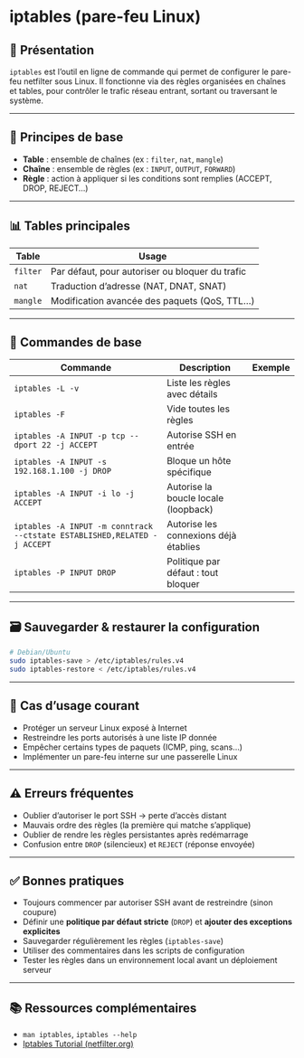 # iptables (pare-feu Linux)

## 📌 Présentation

`iptables` est l’outil en ligne de commande qui permet de configurer le pare-feu netfilter sous Linux. Il fonctionne via des règles organisées en chaînes et tables, pour contrôler le trafic réseau entrant, sortant ou traversant le système.

---

## 🧱 Principes de base

- **Table** : ensemble de chaînes (ex : `filter`, `nat`, `mangle`)
- **Chaîne** : ensemble de règles (ex : `INPUT`, `OUTPUT`, `FORWARD`)
- **Règle** : action à appliquer si les conditions sont remplies (ACCEPT, DROP, REJECT…)

---

## 📊 Tables principales

| Table | Usage |
|-------|-------|
| `filter` | Par défaut, pour autoriser ou bloquer du trafic |
| `nat` | Traduction d’adresse (NAT, DNAT, SNAT) |
| `mangle` | Modification avancée des paquets (QoS, TTL…) |

---

## 🧰 Commandes de base

| Commande | Description | Exemple |
|----------|-------------|---------|
| `iptables -L -v` | Liste les règles avec détails |
| `iptables -F` | Vide toutes les règles |
| `iptables -A INPUT -p tcp --dport 22 -j ACCEPT` | Autorise SSH en entrée |
| `iptables -A INPUT -s 192.168.1.100 -j DROP` | Bloque un hôte spécifique |
| `iptables -A INPUT -i lo -j ACCEPT` | Autorise la boucle locale (loopback) |
| `iptables -A INPUT -m conntrack --ctstate ESTABLISHED,RELATED -j ACCEPT` | Autorise les connexions déjà établies |
| `iptables -P INPUT DROP` | Politique par défaut : tout bloquer |

---

## 🗃️ Sauvegarder & restaurer la configuration

```bash
# Debian/Ubuntu
sudo iptables-save > /etc/iptables/rules.v4
sudo iptables-restore < /etc/iptables/rules.v4
```

---

## 🔎 Cas d’usage courant

- Protéger un serveur Linux exposé à Internet
- Restreindre les ports autorisés à une liste IP donnée
- Empêcher certains types de paquets (ICMP, ping, scans…)
- Implémenter un pare-feu interne sur une passerelle Linux

---

## ⚠️ Erreurs fréquentes

- Oublier d’autoriser le port SSH → perte d’accès distant
- Mauvais ordre des règles (la première qui matche s’applique)
- Oublier de rendre les règles persistantes après redémarrage
- Confusion entre `DROP` (silencieux) et `REJECT` (réponse envoyée)

---

## ✅ Bonnes pratiques

- Toujours commencer par autoriser SSH avant de restreindre (sinon coupure)
- Définir une **politique par défaut stricte** (`DROP`) et **ajouter des exceptions explicites**
- Sauvegarder régulièrement les règles (`iptables-save`)
- Utiliser des commentaires dans les scripts de configuration
- Tester les règles dans un environnement local avant un déploiement serveur

---

## 📚 Ressources complémentaires

- `man iptables`, `iptables --help`
- [Iptables Tutorial (netfilter.org)](https://www.netfilter.org/documentation/HOWTO/packet-filtering-HOWTO.html)